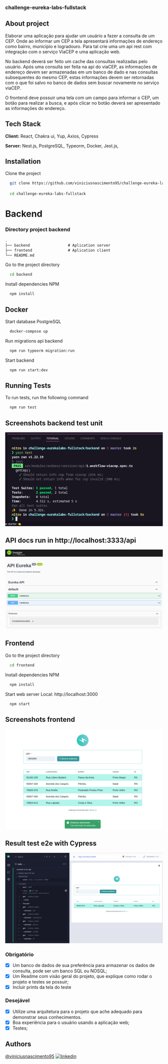 ### challenge-eureka-labs-fullstack

## About project

Elaborar uma aplicação para ajudar um usuário a fazer a consulta de um CEP. Onde ao
informar um CEP a tela apresentará informações de endereço como bairro, município e
logradouro. Para tal crie uma um api rest com integração com o serviço ViaCEP e uma
aplicação web.

No backend deverá ser feito um cache das consultas realizadas pelo usuário. Após
uma consulta ser feita na api do viaCEP, as informações de endereço devem ser
armazenadas em um banco de dado e nas consultas subsequentes do mesmo CEP,
estas informações devem ser retornadas com o que foi salvo no banco de dados sem
buscar novamente no serviço viaCEP.

O frontend deve possuir uma tela com um campo para informar o CEP, um botão para
realizar a busca, e após clicar no botão deverá ser apresentado as informações do
endereço.

## Tech Stack

**Client:** React, Chakra ui, Yup, Axios, Cypress

**Server:** Nest.js, PostgreSQL, Typeorm, Docker, Jest.js,

## Installation

Clone the project

```bash
  git clone https://github.com/viniciusnascimento95/challenge-eureka-labs-fullstack.git

  cd challenge-eureka-labs-fullstack
```

# Backend

### Directory project backend

    .
    ├── backend                 # Aplication server
    ├── frontend                # Aplication client
    └── README.md

Go to the project directory

```bash
  cd backend
```

Install dependencies NPM

```bash
  npm install
```

## Docker

Start database PostgreSQL

```bash
  docker-compose up
```

Run migrations api backend

```bash
  npm run typeorm migration:run
```

Start backend

```bash
  npm run start:dev
```

## Running Tests

To run tests, run the following command

```bash
  npm run test
```

## Screenshots backend test unit

![Screenshot](./backend/images/screen-test.png)

## API docs run in http://localhost:3333/api

![Screenshot](./backend/images/swagger-docs-api.png)

## Frontend

Go to the project directory

```bash
  cd frontend
```

Install dependencies NPM

```bash
  npm install
```

Start web server Local: http://localhost:3000

```bash
  npm start
```

## Screenshots frontend

![Screenshot](./frontend/images/home.png)

## Result test e2e with Cypress

![Screenshot](./frontend/images/test-e2e.png)

### Obrigatório

- [x] Um banco de dados de sua preferência para armazenar os dados de consulta,
      pode ser um banco SQL ou NOSQL;
- [x] Um Readme com visão geral do projeto, que explique como rodar o projeto e testes
      se possuir;
- [x] Incluir prints da tela do teste

### Desejável

- [x] Utilize uma arquitetura para o projeto que ache adequado para demonstrar seus
      conhecimentos.
- [x] Boa experiência para o usuário usando a aplicação web;
- [x] Testes;

## Authors

[@viniciusnascimento95](https://www.github.com/viniciusnascimento95)
[![linkedin](https://img.shields.io/badge/linkedin-0A66C2?style=for-the-badge&logo=linkedin&logoColor=white)](https://www.linkedin.com/in/vin%C3%ADcius-nascimento-027507159/)
